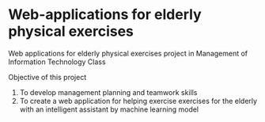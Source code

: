 # Web-applications for elderly physical exercises 

Web applications for elderly physical exercises project in Management of Information Technology Class

Objective of this project

1. To develop management planning and teamwork skills
2. To create a web application for helping exercise exercises for the elderly with an intelligent assistant by machine learning model

